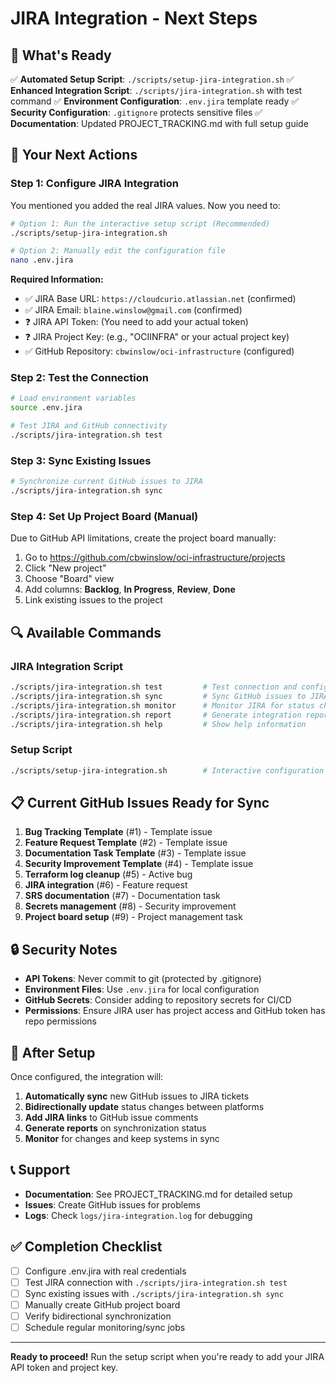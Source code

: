 # JIRA Integration - Next Steps

## 🎯 What's Ready

✅ **Automated Setup Script**: `./scripts/setup-jira-integration.sh`
✅ **Enhanced Integration Script**: `./scripts/jira-integration.sh` with test command
✅ **Environment Configuration**: `.env.jira` template ready
✅ **Security Configuration**: `.gitignore` protects sensitive files
✅ **Documentation**: Updated PROJECT_TRACKING.md with full setup guide

## 🔧 Your Next Actions

### Step 1: Configure JIRA Integration
You mentioned you added the real JIRA values. Now you need to:

```bash
# Option 1: Run the interactive setup script (Recommended)
./scripts/setup-jira-integration.sh

# Option 2: Manually edit the configuration file
nano .env.jira
```

**Required Information:**
- ✅ JIRA Base URL: `https://cloudcurio.atlassian.net` (confirmed)
- ✅ JIRA Email: `blaine.winslow@gmail.com` (confirmed)
- ❓ JIRA API Token: (You need to add your actual token)
- ❓ JIRA Project Key: (e.g., "OCIINFRA" or your actual project key)
- ✅ GitHub Repository: `cbwinslow/oci-infrastructure` (configured)

### Step 2: Test the Connection
```bash
# Load environment variables
source .env.jira

# Test JIRA and GitHub connectivity
./scripts/jira-integration.sh test
```

### Step 3: Sync Existing Issues
```bash
# Synchronize current GitHub issues to JIRA
./scripts/jira-integration.sh sync
```

### Step 4: Set Up Project Board (Manual)
Due to GitHub API limitations, create the project board manually:

1. Go to https://github.com/cbwinslow/oci-infrastructure/projects
2. Click "New project"
3. Choose "Board" view
4. Add columns: **Backlog**, **In Progress**, **Review**, **Done**
5. Link existing issues to the project

## 🔍 Available Commands

### JIRA Integration Script
```bash
./scripts/jira-integration.sh test         # Test connection and configuration
./scripts/jira-integration.sh sync         # Sync GitHub issues to JIRA
./scripts/jira-integration.sh monitor      # Monitor JIRA for status changes
./scripts/jira-integration.sh report       # Generate integration report
./scripts/jira-integration.sh help         # Show help information
```

### Setup Script
```bash
./scripts/setup-jira-integration.sh        # Interactive configuration setup
```

## 📋 Current GitHub Issues Ready for Sync

1. **Bug Tracking Template** (#1) - Template issue
2. **Feature Request Template** (#2) - Template issue  
3. **Documentation Task Template** (#3) - Template issue
4. **Security Improvement Template** (#4) - Template issue
5. **Terraform log cleanup** (#5) - Active bug
6. **JIRA integration** (#6) - Feature request
7. **SRS documentation** (#7) - Documentation task
8. **Secrets management** (#8) - Security improvement
9. **Project board setup** (#9) - Project management task

## 🔒 Security Notes

- **API Tokens**: Never commit to git (protected by .gitignore)
- **Environment Files**: Use `.env.jira` for local configuration
- **GitHub Secrets**: Consider adding to repository secrets for CI/CD
- **Permissions**: Ensure JIRA user has project access and GitHub token has repo permissions

## 🚀 After Setup

Once configured, the integration will:

1. **Automatically sync** new GitHub issues to JIRA tickets
2. **Bidirectionally update** status changes between platforms
3. **Add JIRA links** to GitHub issue comments
4. **Generate reports** on synchronization status
5. **Monitor** for changes and keep systems in sync

## 📞 Support

- **Documentation**: See PROJECT_TRACKING.md for detailed setup
- **Issues**: Create GitHub issues for problems
- **Logs**: Check `logs/jira-integration.log` for debugging

## ✅ Completion Checklist

- [ ] Configure .env.jira with real credentials
- [ ] Test JIRA connection with `./scripts/jira-integration.sh test`
- [ ] Sync existing issues with `./scripts/jira-integration.sh sync`
- [ ] Manually create GitHub project board
- [ ] Verify bidirectional synchronization
- [ ] Schedule regular monitoring/sync jobs

---

**Ready to proceed!** Run the setup script when you're ready to add your JIRA API token and project key.

